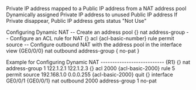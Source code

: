 Private IP address mapped to a Public IP address from a NAT address pool 
Dynamically assigned Private IP address to unused Public IP address
If Private disappear, Public IP address gets status "Not Use"

Configuring Dynamic NAT
-- Create an address pool
{} nat address-group <group-index> <start-addres> <end-address>
-- Configure an ACL rule for NAT
{} acl <number>
{acl-basic-number} rule permit source <source-address> <source-wildcard>
-- Configure outbound NAT with the address pool in the interface view
{GE0/0/0} nat outbound <acl-number> address-group <group-index> { no-pat }

Example for Configuring Dynamic NAT
--------------------------- {R1}
{} nat address-group 1 122.1.2.1 122.1.2.3
{} acl 2000
{acl-basic-2000} rule 5 permit source 192.168.1.0 0.0.0.255
{acl-basic-2000} quit
{} interface GE0/0/1
{GE0/0/1} nat outbound 2000 address-group 1 no-pat
